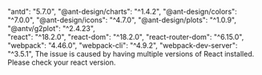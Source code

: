 "antd": "5.7.0",
"@ant-design/charts": "^1.4.2",
"@ant-design/colors": "^7.0.0",
"@ant-design/icons": "^4.7.0",
"@ant-design/plots": "^1.0.9",
"@antv/g2plot": "^2.4.23",  
"react": "^18.2.0",
"react-dom": "^18.2.0",
"react-router-dom": "^6.15.0",
"webpack": "4.46.0",
"webpack-cli": "^4.9.2",
"webpack-dev-server": "^3.5.1",
The issue is caused by having multiple versions of React installed. Please check your react version.
